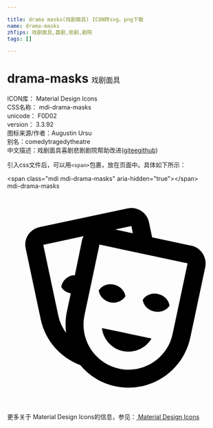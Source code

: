 ```yaml
---

title: drama masks(戏剧面具) ICON转svg、png下载
name: drama-masks
zhTips: 戏剧面具,喜剧,悲剧,剧院
tags: []

---
```


# drama-masks  <small style="font-size: 60%;font-weight: 100">戏剧面具</small>


<div class="detail-page">
<p>
<span>
ICON库：
<span class="badge-secondary badge">Material Design Icons</span> 
</span>
<br/>
<span>
CSS名称：
<span class="badge-secondary badge">mdi-drama-masks</span> 
</span>
<br/>
<span>
unicode：
<span class="badge-secondary badge">F0D02</span> 
<copy-btn content='F0D02' btn-title=""></copy-btn>
<copy-btn :content='String.fromCodePoint(parseInt("F0D02", 16))' btn-title="复制U"></copy-btn>
</span>
<br/>
<span>
version：
<span class="badge-secondary badge">3.3.92</span> 
</span>
<br/>
<span>图标来源/作者：<span class="badge-light badge">Augustin Ursu</span></span> 
<br/>
<span>别名：<span class="badge-light badge">comedy</span><span class="badge-light badge">tragedy</span><span class="badge-light badge">theatre</span></span><br/><span class="zh-detail">中文描述：<span class="badge-primary badge">戏剧面具</span><span class="badge-primary badge">喜剧</span><span class="badge-primary badge">悲剧</span><span class="badge-primary badge">剧院</span><span class="help-link"><span>帮助改进</span>(<a href="https://gitee.com/liuwave/icon-helper/edit/master/json/material/drama-masks.json" target="_blank" rel="noopener noreferrer">gitee</a><a href="https://github.com/liuwave/icon-helper/edit/master/json/material/drama-masks.json" target="_blank" rel="noopener noreferrer">github</a></span>)</span><br/>
</p>
</div>
<div class="alert alert-dark">
  <i class="mdi mdi-drama-masks mdi-48px"></i>
  <i class="mdi mdi-drama-masks mdi-36px"></i>
  <i class="mdi mdi-drama-masks mdi-24px"></i>
  <i class="mdi mdi-drama-masks mdi-18px"></i>
</div>
<div>
  <p>引入css文件后，可以用<code>&lt;span&gt;</code>包裹，放在页面中。具体如下所示：    
  </p>
  <div class="alert alert-primary" style="font-size: 14px">
    &lt;span class="mdi mdi-drama-masks" aria-hidden="true"&gt;&lt;/span&gt;
    <copy-btn content='<span class="mdi mdi-drama-masks" aria-hidden="true"></span>'></copy-btn>
  </div>
  <div class="alert alert-secondary">
    <i class="mdi mdi-drama-masks"
    style="font-size: 24px"
    aria-hidden="true"></i> mdi-drama-masks
    <copy-btn content="mdi-drama-masks" btn-title="复制图标名称"></copy-btn>
  </div>
</div>
<div id="svg" class="svg-wrap">
<svg xmlns="http://www.w3.org/2000/svg" viewBox="0 0 24 24"><path d="M8.11,19.45C5.94,18.65 4.22,16.78 3.71,14.35L2.05,6.54C1.81,5.46 2.5,4.4 3.58,4.17L13.35,2.1L13.38,2.09C14.45,1.88 15.5,2.57 15.72,3.63L16.07,5.3L20.42,6.23H20.45C21.5,6.47 22.18,7.53 21.96,8.59L20.3,16.41C19.5,20.18 15.78,22.6 12,21.79C10.42,21.46 9.08,20.61 8.11,19.45V19.45M20,8.18L10.23,6.1L8.57,13.92V13.95C8,16.63 9.73,19.27 12.42,19.84C15.11,20.41 17.77,18.69 18.34,16L20,8.18M16,16.5C15.37,17.57 14.11,18.16 12.83,17.89C11.56,17.62 10.65,16.57 10.5,15.34L16,16.5M8.47,5.17L4,6.13L5.66,13.94L5.67,13.97C5.82,14.68 6.12,15.32 6.53,15.87C6.43,15.1 6.45,14.3 6.62,13.5L7.05,11.5C6.6,11.42 6.21,11.17 6,10.81C6.06,10.2 6.56,9.66 7.25,9.5C7.33,9.5 7.4,9.5 7.5,9.5L8.28,5.69C8.32,5.5 8.38,5.33 8.47,5.17M15.03,12.23C15.35,11.7 16.03,11.42 16.72,11.57C17.41,11.71 17.91,12.24 18,12.86C17.67,13.38 17,13.66 16.3,13.5C15.61,13.37 15.11,12.84 15.03,12.23M10.15,11.19C10.47,10.66 11.14,10.38 11.83,10.53C12.5,10.67 13.03,11.21 13.11,11.82C12.78,12.34 12.11,12.63 11.42,12.5C10.73,12.33 10.23,11.8 10.15,11.19M11.97,4.43L13.93,4.85L13.77,4.05L11.97,4.43Z" /></svg>
</div>
<detail full-name='mdi-drama-masks'></detail>
    
<div><p>更多关于 Material Design Icons的信息，参见：<a target="_blank" href="https://iconhelper.cn/material.html"> Material Design Icons</a>
</p></div>
